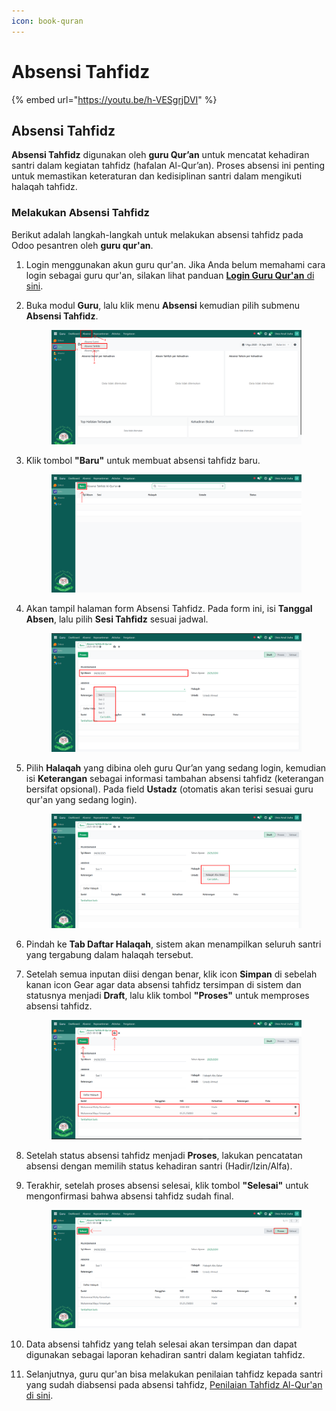```yaml
---
icon: book-quran
---
```


# Absensi Tahfidz

{% embed url="https://youtu.be/h-VESgrjDVI" %}

## Absensi Tahfidz

**Absensi Tahfidz** digunakan oleh **guru Qur’an** untuk mencatat kehadiran santri dalam kegiatan tahfidz (hafalan Al-Qur’an). Proses absensi ini penting untuk memastikan keteraturan dan kedisiplinan santri dalam mengikuti halaqah tahfidz.

### Melakukan Absensi Tahfidz

Berikut adalah langkah-langkah untuk melakukan absensi tahfidz pada Odoo pesantren oleh **guru qur'an**.

1. Login menggunakan akun guru qur'an. Jika Anda belum memahami cara login sebagai guru qur'an, silakan lihat panduan [**Login Guru Qur'an** di sini](../../../setup-and-konfigurasi/panduan-login/login-guru.md).
2.  Buka modul **Guru**, lalu klik menu **Absensi** kemudian pilih submenu **Absensi Tahfidz**.

    <figure><img src="../../../.gitbook/assets/images-439.png" alt=""><figcaption></figcaption></figure>


3.  Klik tombol **"Baru"** untuk membuat absensi tahfidz baru.

    <figure><img src="../../../.gitbook/assets/images-440.png" alt=""><figcaption></figcaption></figure>


4.  Akan tampil halaman form Absensi Tahfidz. Pada form ini, isi **Tanggal Absen**, lalu pilih **Sesi Tahfidz** sesuai jadwal.

    <figure><img src="../../../.gitbook/assets/images-441.png" alt=""><figcaption></figcaption></figure>


5.  Pilih **Halaqah** yang dibina oleh guru Qur’an yang sedang login, kemudian isi **Keterangan** sebagai informasi tambahan absensi tahfidz (keterangan bersifat opsional). Pada field **Ustadz** (otomatis akan terisi sesuai guru qur'an yang sedang login).

    <figure><img src="../../../.gitbook/assets/images-442.png" alt=""><figcaption></figcaption></figure>


6. Pindah ke **Tab Daftar Halaqah**, sistem akan menampilkan seluruh santri yang tergabung dalam halaqah tersebut.
7.  Setelah semua inputan diisi dengan benar, klik icon **Simpan** di sebelah kanan icon Gear agar data absensi tahfidz tersimpan di sistem dan statusnya menjadi **Draft**, lalu klik tombol **"Proses"** untuk memproses absensi tahfidz.&#x20;

    <figure><img src="../../../.gitbook/assets/images-443.png" alt=""><figcaption></figcaption></figure>


8. Setelah status absensi tahfidz menjadi **Proses**, lakukan pencatatan absensi dengan memilih status kehadiran santri (Hadir/Izin/Alfa).&#x20;
9.  Terakhir, setelah proses absensi selesai, klik tombol **"Selesai"** untuk mengonfirmasi bahwa absensi tahfidz sudah final.

    <figure><img src="../../../.gitbook/assets/images-444.png" alt=""><figcaption></figcaption></figure>


10. Data absensi tahfidz yang telah selesai akan tersimpan dan dapat digunakan sebagai laporan kehadiran santri dalam kegiatan tahfidz.
11. Selanjutnya, guru qur'an bisa melakukan penilaian tahfidz kepada santri yang sudah diabsensi pada absensi tahfidz, [Penilaian Tahfidz Al-Qur'an di sini](../penilaian-kepesantrenan/penilaian-tahfidz.md).
